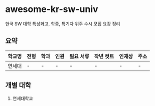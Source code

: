 # awesome-kr-sw-univ
한국 SW 대학 특성화고, 학종, 특기자 위주 수시 모집 요강 정리

## 요약
| 학교명 | 전형 | 학과 | 인원 | 필요 서류 | 작년 컷트 | 인재상 | 주소 |
| ---- | --- | --- | --- | ------- | ------ | ----- | --- |
| 연세대 | - | - | - | - | - | - | - |

## 개별 대학

1. 연세대학교
